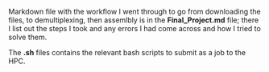 Markdown file with the workflow I went through to go from downloading the files, to demultiplexing, then assemlbly is in the **Final_Project.md** file; there I list out the steps I took and any errors I had come across and how I tried to solve them. 

The **.sh** files contains the relevant bash scripts to submit as a job to the HPC.
